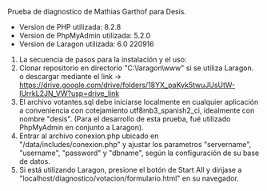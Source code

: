Prueba de diagnostico de Mathias Garthof para Desis.

* Version de PHP utilizada: 8.2.8
* Version de PhpMyAdmin utilizada: 5.2.0
* Version de Laragon utilizada: 6.0 220916

1. La secuencia de pasos para la instalación y el uso:
2. Clonar repositorio en directorio "C:\laragon\www" si se utiliza Laragon. o descargar mediante el link -> https://drive.google.com/drive/folders/18YX_paKyk5twuJUsUtW-lUrrkL2JN_VW?usp=drive_link
3. El archivo votantes.sql debe iniciarse localmente en cualquier aplicación a conveniencia con cotejamiento utf8mb3_spanish2_ci, idealmente con nombre "desis". (Para el desarrollo de esta prueba, fué utilizado PhpMyAdmin en conjunto a Laragon).
4. Entrar al archivo conexion.php ubicado en "/data/includes/conexion.php" y ajustar los parametros "servername", "username", "password" y "dbname", según la configuración de su base de datos.
5. Si está utilizando Laragon, presione el botón de Start All y dirijase a "localhost/diagnostico/votacion/formulario.html" en su navegador.
